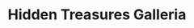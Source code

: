 ---
title: "Hidden Treasures Galleria"
url: /portsmouth/hidden-treasures-galleria/
shop: charity
---